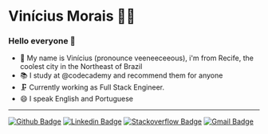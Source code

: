 # Vinícius Morais 👨‍💻

### Hello everyone 👋

- 📣 My name is Vinícius (pronounce veeneeceeous), i'm from Recife, the coolest city in the Northeast of Brazil
- 📚 I study at @codecademy and recommend them for anyone
- 🗜 Currently working as Full Stack Engineer.
- 😄 I speak English and Portuguese

----

[![Github Badge](https://img.shields.io/badge/-viniciusrma-000?style=flat-square&logo=Github&logoColor=white&link=https://github.com/viniciusrma)](https://github.com/viniciusrma)
[![Linkedin Badge](https://img.shields.io/badge/-viniciusrma-blue?style=flat-square&logo=Linkedin&logoColor=white&link=https://www.linkedin.com/in/viniciusrma/)](https://www.linkedin.com/in/viniciusrma/)
[![Stackoverflow Badge](https://img.shields.io/badge/-Stackoverflow-4CA143?style=flat-square&logo=Stackoverflow&logoColor=white&link=https://pt.stackoverflow.com/users/196936/vin%c3%adcius-morais)](https://pt.stackoverflow.com/users/196936/vin%c3%adcius-morais)
[![Gmail Badge](https://img.shields.io/badge/-Gmail-c14438?style=flat-square&logo=Gmail&logoColor=white&link=mailto:viniciusrma.dev@gmail.com)](mailto:viniciusrma.dev@gmail.com)




